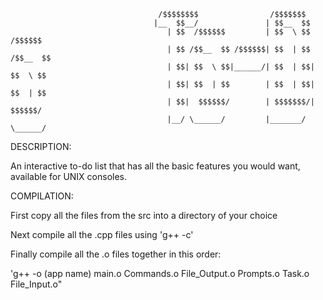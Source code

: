                                      /$$$$$$$$                /$$$$$$$
                                    |__  $$__/               | $$__  $$
                                       | $$  /$$$$$$         | $$  \ $$  /$$$$$$
                                       | $$ /$$__  $$ /$$$$$$| $$  | $$ /$$__  $$
                                       | $$| $$  \ $$|______/| $$  | $$| $$  \ $$
                                       | $$| $$  | $$        | $$  | $$| $$  | $$
                                       | $$|  $$$$$$/        | $$$$$$$/|  $$$$$$/
                                       |__/ \______/         |_______/  \______/
                   

DESCRIPTION:

An interactive to-do list that has all the basic features you would want, available for UNIX consoles.

COMPILATION:

First copy all the files from the src into a directory of your choice

Next compile all the .cpp files using 'g++ -c'

Finally compile all the .o files together in this order: 

'g++ -o (app name) main.o Commands.o File_Output.o Prompts.o Task.o File_Input.o"


